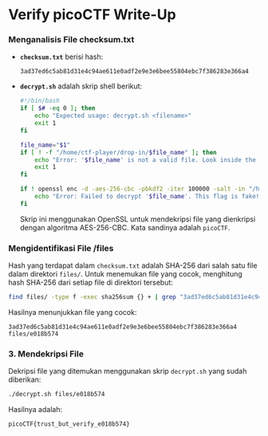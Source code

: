 # Verify picoCTF Write-Up

### Menganalisis File checksum.txt

- **`checksum.txt`** berisi hash:

  ```
  3ad37ed6c5ab81d31e4c94ae611e0adf2e9e3e6bee55804ebc7f386283e366a4
  ```

- **`decrypt.sh`** adalah skrip shell berikut:

  ```bash
  #!/bin/bash
  if [ $# -eq 0 ]; then
      echo "Expected usage: decrypt.sh <filename>"
      exit 1
  fi

  file_name="$1"
  if [ ! -f "/home/ctf-player/drop-in/$file_name" ]; then
      echo "Error: '$file_name' is not a valid file. Look inside the 'files' folder with 'ls -R'!"
      exit 1
  fi

  if ! openssl enc -d -aes-256-cbc -pbkdf2 -iter 100000 -salt -in "/home/ctf-player/drop-in/$file_name" -k picoCTF; then
      echo "Error: Failed to decrypt '$file_name'. This flag is fake! Keep looking!"
  fi
  ```

  Skrip ini menggunakan OpenSSL untuk mendekripsi file yang dienkripsi dengan algoritma AES-256-CBC. Kata sandinya adalah `picoCTF`.

### Mengidentifikasi File /files

Hash yang terdapat dalam `checksum.txt` adalah SHA-256 dari salah satu file dalam direktori `files/`.
Untuk menemukan file yang cocok, menghitung hash SHA-256 dari setiap file di direktori tersebut:

```bash
find files/ -type f -exec sha256sum {} + | grep "3ad37ed6c5ab81d31e4c94ae611e0adf2e9e3e6bee55804ebc7f386283e366a4"
```

Hasilnya menunjukkan file yang cocok:

```
3ad37ed6c5ab81d31e4c94ae611e0adf2e9e3e6bee55804ebc7f386283e366a4  files/e018b574
```

### 3. Mendekripsi File

Dekripsi file yang ditemukan menggunakan skrip `decrypt.sh` yang sudah diberikan:

```bash
./decrypt.sh files/e018b574
```

Hasilnya adalah:

```
picoCTF{trust_but_verify_e018b574}
```
